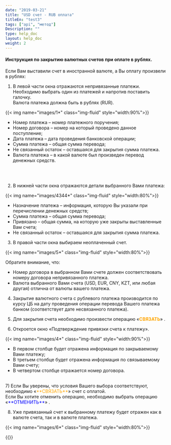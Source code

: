 ```yaml
---
date: "2019-03-21"
title: "USD счет - RUB оплата"
titleEn: "test3"
tags: ["api", "метод"]
Description: ""
type: help_doc
layout: help_doc
weight: 2
---
```


#### Инструкция по закрытию валютных счетов при оплате в рублях. 

Если Вам выставили счет в иностранной валюте, а Вы оплату произвели в рублях:

1) В левой части окна отражаются непривязанные платежи. Необходимо выбрать один из платежей и напротив поставить галочку.  <br/>
Валюта платежа должна быть в рублях (RUR).

{{< img name="images/1*" class="img-fluid" style="width:90%">}} <br/>

* Номер платежа – номер платежного поручения;
* Номер договора – номер на который проведено данное поступление;
* Дата платежа – дата проведения банковской операции;
* Сумма платежа – общая сумма перевода;
* Не связанный остаток – оставшаяся для закрытия сумма платежа.  
* Валюта платежа – в какой валюте был произведен перевод денежных средств.
<br/>
<br/>

2) В нижней части окна отражаются детали выбранного Вами платежа: 

{{< img name="images/4344*" class="img-fluid" style="width:80%">}} <br/>

* Назначение платежа – информация, которую Вы указали при перечислении денежных средств;
* Сумма платежа – общая сумма перевода;
* Привязано – общая сумма, на которую уже закрыты выставленные Вам счета;
* Не связанный остаток – оставшаяся для закрытия сумма платежа.  

3) В правой части окна выбираем неоплаченный счет. 

{{< img name="images/5*" class="img-fluid" style="width:80%">}} <br/>

Обратите внимание, что:

* Номер договора в выбранном Вами счете должен соответствовать номеру договора непривязанного платежа.
* Валюта выбранного Вами счета (USD, EUR, CNY, KZT, или любая другая) отлична от валюты вашего платежа. 

4) Закрытие валютного счета с рублевого платежа производится по курсу ЦБ на дату проведения операции перевода Вашего платежа банком (соответствует дате несвязанного платежа).

5) Для закрытия счета необходимо произвести операцию «<span style="color:orange">**СВЯЗАТЬ**</span>» .

6) Откроется окно «Подтверждение привязки счета к платежу».  

{{< img name="images/4*" class="img-fluid" style="width:90%">}} 

* В первом столбце будет отражена информация по закрываемому Вами платежу;
* В третьем столбце будет отражена информация по связываемому Вами счету;
* В четвертом столбце отражается номер договора.

<br/>
7) Если Вы уверены, что условия Вашего выбора соответствуют, необходимо «<span style="color:orange">**СВЯЗАТЬ**</span>» счет с оплатой. <br/>
Если Вы хотите отменить операцию, необходимо выбрать операцию «<span style="color:blue">**ОТМЕНИТЬ**</span>» .

8) Уже привязанный счет к выбранному платежу будет отражен как в валюте счета, так и в валюте платежа. 

{{< img name="images/6*" class="img-fluid" style="width:80%">}} 


{{<isHelpful>}}

